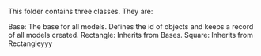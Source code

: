 This folder contains three classes. They are:

Base: The base for all models. Defines the id of objects and keeps a record of all models created.
Rectangle: Inherits from Bases.
Square: Inherits from Rectangleyyy
